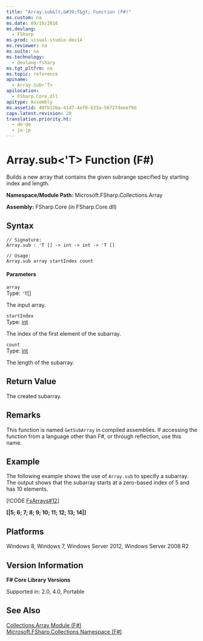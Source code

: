 ```yaml
---
title: "Array.sub&lt;&#39;T&gt; Function (F#)"
ms.custom: na
ms.date: 09/19/2016
ms.devlang: 
  - FSharp
ms.prod: visual-studio-dev14
ms.reviewer: na
ms.suite: na
ms.technology: 
  - devlang-fsharp
ms.tgt_pltfrm: na
ms.topic: reference
apiname: 
  - Array.sub<'T>
apilocation: 
  - FSharp.Core.dll
apitype: Assembly
ms.assetid: 40fb12ba-41d7-4ef0-b33a-56727deeef9d
caps.latest.revision: 20
translation.priority.ht: 
  - de-de
  - ja-jp
---
```

# Array.sub&lt;&#39;T&gt; Function (F#)
Builds a new array that contains the given subrange specified by starting index and length.  
  
 **Namespace/Module Path:** Microsoft.FSharp.Collections.Array  
  
 **Assembly:** FSharp.Core (in FSharp.Core.dll)  
  
## Syntax  
  
```  
// Signature:  
Array.sub : 'T [] -> int -> int -> 'T []  
  
// Usage:  
Array.sub array startIndex count  
```  
  
#### Parameters  
 `array`  
 Type: `'T`[&#91;&#93;](../vs140/Core.--T--Type--F#-2.md)  
  
 The input array.  
  
 `startIndex`  
 Type: [int](../vs140/Core.int-Type-Abbreviation--F#-.md)  
  
 The index of the first element of the subarray.  
  
 `count`  
 Type: [int](../vs140/Core.int-Type-Abbreviation--F#-.md)  
  
 The length of the subarray.  
  
## Return Value  
 The created subarray.  
  
## Remarks  
 This function is named `GetSubArray` in compiled assemblies. If accessing the function from a language other than F#, or through reflection, use this name.  
  
## Example  
 The following example shows the use of `Array.sub` to specify a subarray. The output shows that the subarray starts at a zero-based index of 5 and has 10 elements.  
  
 [!CODE [FsArrays#12](../CodeSnippet/VS_Snippets_Fsharp/fsarrays#12)]  
  
 **[&#124;5; 6; 7; 8; 9; 10; 11; 12; 13; 14&#124;]**   
## Platforms  
 Windows 8, Windows 7, Windows Server 2012, Windows Server 2008 R2  
  
## Version Information  
 **F# Core Library Versions**  
  
 Supported in: 2.0, 4.0, Portable  
  
## See Also  
 [Collections.Array Module (F#)](../Topic/Collections.Array%20Module%20\(F%23\).md)   
 [Microsoft.FSharp.Collections Namespace (F#)](../Topic/Microsoft.FSharp.Collections%20Namespace%20\(F%23\).md)